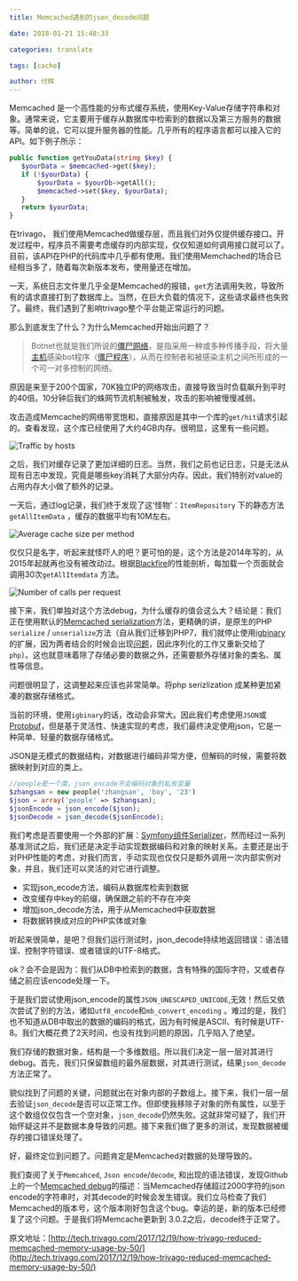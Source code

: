 ```yaml
---
title: Memcached遇到的json_decode问题

date: 2018-01-21 15:48:33 

categories: translate

tags: [cache]

author: 付辉
---
```


Memcached 是一个高性能的分布式缓存系统，使用Key-Value存储字符串和对象。通常来说，它主要用于缓存从数据库中检索到的数据以及第三方服务的数据等。简单的说，它可以提升服务器的性能。几乎所有的程序语言都可以接入它的API。如下例子所示：

```php
public function getYouData(string $key) {
   $yourData = $memcached->get($key);
   if (!$yourData) {
       $yourData = $yourDb->getAll();
       $memcached->set($key, $yourData);
   }
   return $yourData;
}
```
在trivago， 我们使用Memcached做缓存层，而且我们对外仅提供缓存接口。开发过程中，程序员不需要考虑缓存的内部实现，仅仅知道如何调用接口就可以了。目前，该API在PHP的代码库中几乎都有使用。我们使用Memchached的场合已经相当多了，随着每次新版本发布，使用量还在增加。

一天，系统日志文件里几乎全是Memcached的报错，`get`方法调用失败，导致所有的请求直接打到了数据库上。当然，在巨大负载的情况下，这些请求最终也失败了。最终，我们遇到了影响trivago整个平台能正常运行的问题。

那么到底发生了什么？为什么Memcached开始出问题了？

> Botnet也就是我们所说的[僵尸网络](https://baike.baidu.com/item/%E5%83%B5%E5%B0%B8%E7%BD%91%E7%BB%9C)，是指采用一种或多种传播手段，将大量[主机](https://baike.baidu.com/item/%E4%B8%BB%E6%9C%BA)感染bot程序（[僵尸程序](https://baike.baidu.com/item/%E5%83%B5%E5%B0%B8%E7%A8%8B%E5%BA%8F)），从而在控制者和被感染主机之间所形成的一个可一对多控制的网络。

原因是来至于200个国家，70K独立IP的网络攻击，直接导致当时负载飙升到平时的40倍。10分钟后我们的蛛网节流机制被触发，攻击的影响被慢慢减弱。

攻击造成Memcache的网络带宽饱和，直接原因是其中一个库的`get/hit`请求引起的。查看发现，这个库已经使用了大约4GB内存。很明显，这里有一些问题。

![Traffic by hosts](http://tech.trivago.com/img/posts/memcached-optimization/traffic_by_hostname.jpg)

之后，我们对缓存记录了更加详细的日志。当然，我们之前也记日志，只是无法从现有日志中发现，究竟是哪些key消耗了大部分内存。因此，我们特别对value的占用内存大小做了额外的记录。

一天后，通过log记录，我们终于发现了这‘怪物’：`ItemRepository` 下的静态方法`getAllItemData` ，缓存的数据平均有10M左右。

![Average cache size per method](http://tech.trivago.com/img/posts/memcached-optimization/before.jpg)

仅仅只是名字，听起来就怪吓人的吧？更可怕的是，这个方法是2014年写的，从2015年起就再也没有被改动过。根据[Blackfire](https://blackfire.io/docs/introduction)的性能剖析，每加载一个页面就会调用30次`getAllItemdata` 方法。

![Number of calls per request](http://tech.trivago.com/img/posts/memcached-optimization/method_hit_count.png)

接下来，我们单独对这个方法debug，为什么缓存的值会这么大？结论是：我们正在使用默认的[Memcached serialization](http://php.net/manual/en/memcached.configuration.php#ini.memcached.serializer)方法，更精确的讲，是原生的PHP `serialize` / `unserialize`方法（自从我们迁移到PHP7，我们就停止使用[igbinary](http://pecl.php.net/package/igbinary) 的扩展，因为两者结合的时候会出现[问题](https://github.com/igbinary/igbinary/issues/60)，因此序列化的工作又重新交给了`php`）。这也就意味着除了存储必要的数据之外，还需要额外存储对象的类名、属性等信息。

问题很明显了，这调整起来应该也非常简单。将php serizlization 成某种更加紧凑的数据存储格式。

当前的环境，使用`igbinary`的话，改动会非常大。因此我们考虑使用`JSON`或[Protobuf](https://developers.google.com/protocol-buffers/)，但是基于灵活性、快速实现的考虑，我们最终决定使用json，它是一种简单、轻量的数据存储格式。

JSON是无模式的数据结构，对数据进行编码非常方便，但解码的时候，需要将数据映射到对应的类上。

```php
//people是一个类，json_encode不会编码对象的私有变量
$zhangsan = new people('zhangsan', 'boy', '23')
$json = array('people' => $zhangsan);
$jsonEncode = json_encode($json);
$jsonDecode = json_decode($jsonEncode);
```

我们考虑是否要使用一个外部的扩展：[Symfony组件Serializer](https://symfony.com/doc/current/serializer.html)，然而经过一系列基准测试之后，我们还是决定手动实现数据编码和对象的映射关系。主要还是出于对PHP性能的考虑，对我们而言，手动实现也仅仅只是额外调用一次内部实例对象，并且，我们还可以灵活的对它进行调整。

- 实现json_ecode方法，编码从数据库检索到数据
- 改变缓存中key的前缀，确保跟之前的不存在冲突
- 增加json_decode方法，用于从Memcached中获取数据
- 将数据转换成对应的PHP实体或对象

听起来很简单，是吧？但我们运行测试时，json_decode持续地返回错误：语法错误、控制字符错误、或者错误的UTF-8格式。

ok？会不会是因为：我们从DB中检索到的数据，含有特殊的国际字符，又或者存储之前应该encode处理一下。

于是我们尝试使用json_encode的属性`JSON_UNESCAPED_UNICODE`,无效！然后又依次尝试了别的方法，诸如`utf8_encode`和`mb_convert_encoding` 。难过的是，我们也不知道从DB中取出的数据的编码的格式，因为有时候是ASCII、有时候是UTF-8。我们大概花费了2天时间，也没有找到问题的原因，几乎陷入了绝望。

我们存储的数据对象，结构是一个多维数组。所以我们决定一层一层对其进行debug。首先，我们只保留数组的最外层数据，对其进行测试，结果`json_decode`方法正常了。

貌似找到了问题的关键，问题就出在对象内部的子数组上。接下来，我们一层一层去验证`json_decode`是否可以正常工作。但即使我移除子对象的所有属性，以至于这个数组仅仅包含一个空对象，`json_decode`仍然失败。这就非常可疑了，我们开始怀疑这并不是数据本身导致的问题。接下来我们做了更多的测试，发现数据被缓存的接口错误处理了。

好，最终定位到问题了。问题肯定是Memcached对数据的处理导致的。

我们查阅了关于`Memcahced`, `Json encode`/`decode`, 和出现的语法错误，发现Github上的一个[Memcached debug](https://github.com/php-memcached-dev/php-memcached/issues/250)的描述：当Memcached存储超过2000字符的json encode的字符串时，对其decode的时候会发生错误。我们立马检查了我们Memcached的版本号，这个版本刚好包含这个bug。幸运的是，新的版本已经修复了这个问题。于是我们将Memcache更新到 3.0.2之后，decode终于正常了。



原文地址：[http://tech.trivago.com/2017/12/19/how-trivago-reduced-memcached-memory-usage-by-50/](http://tech.trivago.com/2017/12/19/how-trivago-reduced-memcached-memory-usage-by-50/)